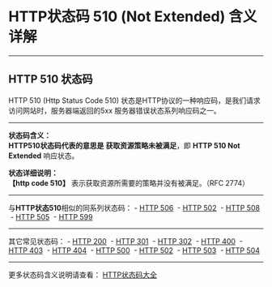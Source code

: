 # HTTP状态码 510 (Not Extended) 含义详解

---

## HTTP 510 状态码

HTTP 510 (Http Status Code 510) 状态是HTTP协议的一种响应码，是我们请求访问网站时，服务器端返回的5xx 服务器错误状态系列响应码之一。

---

**状态码含义：**  
**HTTP510状态码代表的意思是** **获取资源策略未被满足**，即 **HTTP 510 Not Extended** 响应状态。

**状态详细说明：**  
**【http code 510】** 表示获取资源所需要的策略并没有被满足。（RFC 2774）

  

---

与**HTTP状态510**相似的同系列状态码： - [HTTP 506](https://github.com/CrayonL/AllHttpStatusCodes/blob/master/HTTPStatusCode/5xx_ServerErrors/Code_506.md "HTTP 506详细说明")
 - [HTTP 502](https://github.com/CrayonL/AllHttpStatusCodes/blob/master/HTTPStatusCode/5xx_ServerErrors/Code_502.md "HTTP 502详细说明")
 - [HTTP 508](https://github.com/CrayonL/AllHttpStatusCodes/blob/master/HTTPStatusCode/5xx_ServerErrors/Code_508.md "HTTP 508详细说明")
 - [HTTP 505](https://github.com/CrayonL/AllHttpStatusCodes/blob/master/HTTPStatusCode/5xx_ServerErrors/Code_505.md "HTTP 505详细说明")
 - [HTTP 599](https://github.com/CrayonL/AllHttpStatusCodes/blob/master/HTTPStatusCode/5xx_ServerErrors/Code_599.md "HTTP 599详细说明")

---

其它常见状态码： - [HTTP 200](https://github.com/CrayonL/AllHttpStatusCodes/blob/master/HTTPStatusCode/2xx_Success/Code_200.md "HTTP 200详细说明")
 - [HTTP 301](https://github.com/CrayonL/AllHttpStatusCodes/blob/master/HTTPStatusCode/3xx_Redirection/Code_301.md "HTTP 301详细说明")
 - [HTTP 302](https://github.com/CrayonL/AllHttpStatusCodes/blob/master/HTTPStatusCode/3xx_Redirection/Code_302.md "HTTP 302详细说明")
 - [HTTP 400](https://github.com/CrayonL/AllHttpStatusCodes/blob/master/HTTPStatusCode/4xx_ClientErrors/Code_400.md "HTTP 400详细说明")
 - [HTTP 403](https://github.com/CrayonL/AllHttpStatusCodes/blob/master/HTTPStatusCode/4xx_ClientErrors/Code_403.md "HTTP 403详细说明")
 - [HTTP 404](https://github.com/CrayonL/AllHttpStatusCodes/blob/master/HTTPStatusCode/4xx_ClientErrors/Code_404.md "HTTP 404详细说明")
 - [HTTP 500](https://github.com/CrayonL/AllHttpStatusCodes/blob/master/HTTPStatusCode/5xx_ServerErrors/Code_500.md "HTTP 500详细说明")
 - [HTTP 502](https://github.com/CrayonL/AllHttpStatusCodes/blob/master/HTTPStatusCode/5xx_ServerErrors/Code_502.md "HTTP 502详细说明")
 - [HTTP 503](https://github.com/CrayonL/AllHttpStatusCodes/blob/master/HTTPStatusCode/5xx_ServerErrors/Code_503.md "HTTP 503详细说明")
 - [HTTP 504](https://github.com/CrayonL/AllHttpStatusCodes/blob/master/HTTPStatusCode/5xx_ServerErrors/Code_504.md "HTTP 504详细说明")

---

更多状态码含义说明请查看： [HTTP状态码大全](https://github.com/CrayonL/AllHttpStatusCodes)